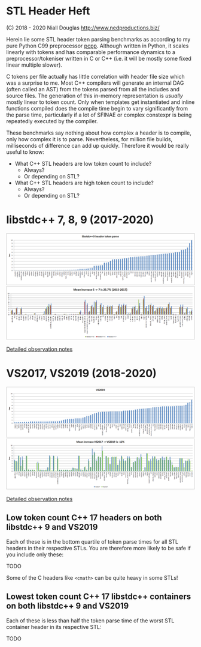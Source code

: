 # STL Header Heft

(C) 2018 - 2020 Niall Douglas http://www.nedproductions.biz/

Herein lie some STL header token parsing benchmarks as according to my pure
Python C99 preprocessor [pcpp](https://github.com/ned14/pcpp). Although
written in Python, it scales linearly with tokens and has comparable
performance dynamics to a preprocessor/tokeniser written in C or C++
(i.e. it will be mostly some fixed linear multiple slower).

C tokens per file actually has little correlation with header file size which
was a surprise to me. Most C++ compilers will generate an internal DAG
(often called an AST) from the tokens parsed from all the includes and
source files. The generation of this in-memory representation is *usually*
mostly linear to token count. Only when templates get instantiated and
inline functions compiled does the compile time begin to vary significantly
from the parse time, particularly if a lot of SFINAE or complex constexpr is being
repeatedly executed by the compiler.

These benchmarks say nothing about how complex a header is to compile,
only how complex it is to parse. Nevertheless, for million file builds,
milliseconds of difference can add up quickly. Therefore it would be
really useful to know:

- What C++ STL headers are low token count to include?
    - Always?
    - Or depending on STL?
- What C++ STL headers are high token count to include?
    - Always?
    - Or depending on STL?

# libstdc++ 7, 8, 9 (2017-2020)
<center>
<img src="https://raw.githubusercontent.com/ned14/stl-header-heft/master/graphs/libstdc++-9.png"/>
<img src="https://raw.githubusercontent.com/ned14/stl-header-heft/master/graphs/libstdc++-history.png"/>
</center>

[Detailed observation notes](Readme.libstdc++.md)

# VS2017, VS2019 (2018-2020)
<center>
<img src="https://raw.githubusercontent.com/ned14/stl-header-heft/master/graphs/msvs-2019.png"/>
<img src="https://raw.githubusercontent.com/ned14/stl-header-heft/master/graphs/msvs-history.png"/>
</center>

[Detailed observation notes](Readme.msvs.md)

## Low token count C++ 17 headers on both libstdc++ 9 and VS2019

Each of these is in the bottom quartile of token parse times for all STL headers
in their respective STLs. You are therefore more likely to be safe if you include
only these:

TODO

Some of the C headers like `<cmath>` can be quite heavy in some STLs!

## Lowest token count C++ 17 libstdc++ containers on both libstdc++ 9 and VS2019

Each of these is less than half the token parse time of the worst STL container header
in its respective STL:

TODO

